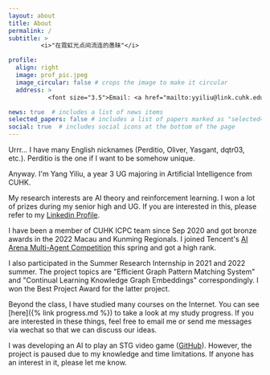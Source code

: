 ```yaml
---
layout: about
title: About
permalink: /
subtitle: >
         <i>"在霓虹光点间流连的愚昧"</i>

profile:
  align: right
  image: prof_pic.jpeg
  image_circular: false # crops the image to make it circular
  address: >
           <font size="3.5">Email: <a href="mailto:yyiliu@link.cuhk.edu.hk" target="_blank">yyiliu@link.cuhk.edu.hk</a></font>

news: true  # includes a list of news items
selected_papers: false # includes a list of papers marked as "selected={true}"
social: true  # includes social icons at the bottom of the page
---
```


Urrr... I have many English nicknames (Perditio, Oliver, Yasgant, dqtr03, etc.). Perditio is the one if I want to be somehow unique.

Anyway. I'm Yang Yiliu, a year 3 UG majoring in Artificial Intelligence from CUHK.

My research interests are AI theory and reinforcement learning. I won a lot of prizes during my senior high and UG. If you are interested in this, please refer to my [Linkedin Profile](https://www.linkedin.com/in/yyiliu).

I have been a member of CUHK ICPC team since Sep 2020 and got bronze awards in the 2022 Macau and Kunming Regionals. I joined Tencent's [AI Arena Multi-Agent Competition](https://aiarena.tencent.com/aiarena/en/match/fisu) this spring and got a high rank.

I also participated in the Summer Research Internship in 2021 and 2022 summer. The project topics are "Efficient Graph Pattern Matching System" and "Continual Learning Knowledge Graph Embeddings" correspondingly. I won the Best Project Award for the latter project.

Beyond the class, I have studied many courses on the Internet. You can see [here]({% link progress.md %}) to take a look at my study progress. If you are interested in these things, feel free to email me or send me messages via wechat so that we can discuss our ideas.

I was developing an AI to play an STG video game ([GitHub](https://github.com/Yasgant/project-nmnbns)). However, the project is paused due to my knowledge and time limitations. If anyone has an interest in it, please let me know.
